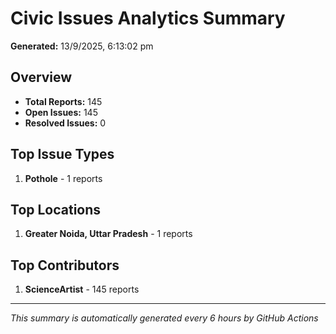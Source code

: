 #  Civic Issues Analytics Summary

**Generated:** 13/9/2025, 6:13:02 pm

##  Overview
- **Total Reports:** 145
- **Open Issues:** 145
- **Resolved Issues:** 0

##  Top Issue Types
1. **Pothole** - 1 reports

##  Top Locations
1. **Greater Noida, Uttar Pradesh** - 1 reports

##  Top Contributors
1. **ScienceArtist** - 145 reports

---
*This summary is automatically generated every 6 hours by GitHub Actions*
